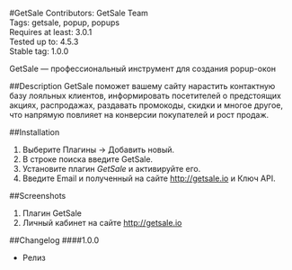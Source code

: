 #GetSale
Contributors: GetSale Team  
Tags: getsale, popup, popups  
Requires at least: 3.0.1  
Tested up to: 4.5.3  
Stable tag: 1.0.0  

GetSale — профессиональный инструмент для создания popup-окон

##Description
GetSale поможет вашему сайту нарастить контактную базу лояльных клиентов, информировать посетителей о предстоящих акциях, распродажах, раздавать промокоды, скидки и многое другое, что напрямую повлияет на конверсии покупателей и рост продаж.


##Installation
1. Выберите Плагины -> Добавить новый.
2. В строке поиска введите GetSale.
3. Установите плагин *GetSale* и активируйте его.
4. Введите Еmail и полученный на сайте http://getsale.io и Ключ API.

##Screenshots
1. Плагин GetSale
2. Личный кабинет на сайте http://getsale.io

##Changelog
####1.0.0
* Релиз
